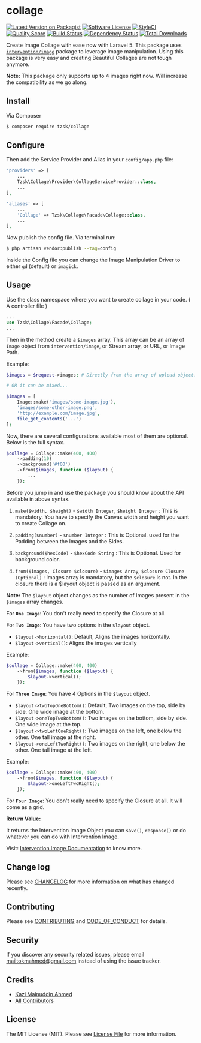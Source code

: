 # collage

[![Latest Version on Packagist][ico-version]][link-packagist]
[![Software License][ico-license]](LICENSE.md)
[![StyleCI](https://styleci.io/repos/103735431/shield?branch=master)](https://styleci.io/repos/103735431)
[![Quality Score][ico-code-quality]][link-code-quality]
[![Build Status](https://scrutinizer-ci.com/g/tzsk/collage/badges/build.png?b=master)](https://scrutinizer-ci.com/g/tzsk/collage/build-status/master)
[![Dependency Status](https://www.versioneye.com/user/projects/59bcdda16725bd0036cc6616/badge.svg?style=flat-square)](https://www.versioneye.com/user/projects/59bcdda16725bd0036cc6616)
[![Total Downloads][ico-downloads]][link-downloads]

Create Image Collage with ease now with Laravel 5. This package uses [`intervention/image`](https://github.com/Intervention/image) package to leverage image manipulation.
Using this package is very easy and creating Beautiful Collages are not tough anymore.

**Note:** This package only supports up to 4 images right now. Will increase the compatibility as we go along.

## Install

Via Composer

``` bash
$ composer require tzsk/collage
```

## Configure

Then add the Service Provider and Alias in your `config/app.php` file:

```php
'providers' => [
    ...
    Tzsk\Collage\Provider\CollageServiceProvider::class,
    ...
],

'aliases' => [
    ...
    'Collage' => Tzsk\Collage\Facade\Collage::class,
    ...
],
```

Now publish the config file. Via terminal run:

``` bash
$ php artisan vendor:publish --tag=config
```

Inside the Config file you can change the Image Manipulation Driver to either `gd` (default) or `imagick`.

## Usage

Use the class namespace where you want to create collage in your code. ( A controller file )

``` php
...
use Tzsk\Collage\Facade\Collage;
...
```

Then in the method create a `$images` array. This array can be an array of `Image` object from `intervention/image`, 
or Stream array, or URL, or Image Path.

Example:

```php
$images = $request->images; # Directly from the array of upload object.

# OR it can be mixed...

$images = [
    Image::make('images/some-image.jpg'),
    'images/some-other-image.png',
    'http://example.com/image.jpg',
    file_get_contents('...')
];
```

Now, there are several configurations available most of them are optional. Below is the full syntax.

```php
$collage = Collage::make(400, 400)
    ->padding(10)
    ->background('#f00')
    ->from($images, function ($layout) {
        ...
    });
```

Before you jump in and use the package you should know about the API available in above syntax.

1. `make($width, $height)` - `$width Integer`, `$height Integer` : 
    This is mandatory. You have to specify the Canvas width and height you want to create Collage on.
    
2. `padding($number)` - `$number Integer` :
    This is Optional. used for the Padding between the Images and the Sides.
    
3. `background($hexCode)` - `$hexCode String` :
    This is Optional. Used for background color.
    
4. `from($images, Closure $closure)` - `$images Array`, `$closure Closure (Optional)` :
    Images array is mandatory, but the `$closure` is not. In the closure there is a $layout object is passed as an argument.
    
**Note:** The `$layout` object changes as the number of Images present in the `$images` array changes.

For **`One Image`**: You don't really need to specify the Closure at all.



For **`Two Image`**: You have two options in the `$layout` object.

- `$layout->horizontal()`: Default, Aligns the images horizontally.
- `$layout->vertical()`: Aligns the images vertically

Example:

```php
$collage = Collage::make(400, 400)
    ->from($images, function ($layout) {
        $layout->vertical();
    });
```



For **`Three Image`**: You have 4 Options in the `$layout` object.

- `$layout->twoTopOneBottom()`: Default, Two images on the top, side by side. One wide image at the bottom.
- `$layout->oneTopTwoBottom()`: Two images on the bottom, side by side. One wide image at the top.
- `$layout->twoLeftOneRight()`: Two images on the left, one below the other. One tall image at the right.
- `$layout->oneLeftTwoRight()`: Two images on the right, one below the other. One tall image at the left.
   
Example:

```php
$collage = Collage::make(400, 400)
    ->from($images, function ($layout) {
        $layout->oneLeftTwoRight();
    });
```

For **`Four Image`**: You don't really need to specify the Closure at all. It will come as a grid.

**Return Value:**

It returns the Intervention Image Object you can `save()`, `response()` or do whatever you can do with Intervention Image.

Visit: [Intervention Image Documentation](http://image.intervention.io) to know more.

## Change log

Please see [CHANGELOG](CHANGELOG.md) for more information on what has changed recently.

## Contributing

Please see [CONTRIBUTING](CONTRIBUTING.md) and [CODE_OF_CONDUCT](CODE_OF_CONDUCT.md) for details.

## Security

If you discover any security related issues, please email mailtokmahmed@gmail.com instead of using the issue tracker.

## Credits

- [Kazi Mainuddin Ahmed][link-author]
- [All Contributors][link-contributors]

## License

The MIT License (MIT). Please see [License File](LICENSE.md) for more information.

[ico-version]: https://img.shields.io/packagist/v/tzsk/collage.svg?style=flat-square
[ico-license]: https://img.shields.io/badge/license-MIT-brightgreen.svg?style=flat-square
[ico-travis]: https://img.shields.io/travis/tzsk/collage/master.svg?style=flat-square
[ico-scrutinizer]: https://img.shields.io/scrutinizer/coverage/g/tzsk/collage.svg?style=flat-square
[ico-code-quality]: https://img.shields.io/scrutinizer/g/tzsk/collage.svg?style=flat-square
[ico-downloads]: https://img.shields.io/packagist/dt/tzsk/collage.svg?style=flat-square

[link-packagist]: https://packagist.org/packages/tzsk/collage
[link-travis]: https://travis-ci.org/tzsk/collage
[link-scrutinizer]: https://scrutinizer-ci.com/g/tzsk/collage/code-structure
[link-code-quality]: https://scrutinizer-ci.com/g/tzsk/collage
[link-downloads]: https://packagist.org/packages/tzsk/collage
[link-author]: https://github.com/tzsk
[link-contributors]: ../../contributors
